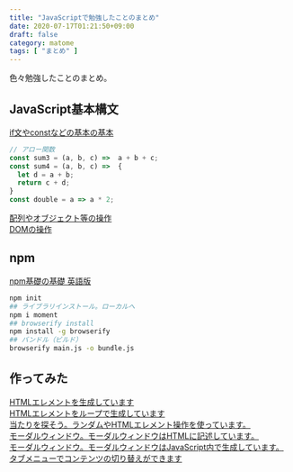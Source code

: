 ```yaml
---
title: "JavaScriptで勉強したことのまとめ"
date: 2020-07-17T01:21:50+09:00
draft: false
category: matome
tags: [ "まとめ" ]
---
```

色々勉強したことのまとめ。  

<!--more-->

## JavaScript基本構文
[if文やconstなどの基本の基本](https://codepen.io/fukugit/pen/NWxrXpe)  
```javascript
// アロー関数
const sum3 = (a, b, c) =>  a + b + c;
const sum4 = (a, b, c) =>  { 
  let d = a + b;
  return c + d;
}
const double = a => a * 2;
```

[配列やオブジェクト等の操作](https://codepen.io/fukugit/pen/RwrGQVq)  
[DOMの操作](https://codepen.io/fukugit/pen/KKVrgWO)  

## npm
[npm基礎の基礎 英語版](https://www.youtube.com/watch?v=2V1UUhBJ62Y&list=PL1WxfRChRf3WEouqTFawIiz5amZg8TvOO&index=2&t=134s)  
```sh
npm init
## ライブラリインストール。ローカルへ
npm i moment
## browserify install
npm install -g browserify
## バンドル（ビルド）
browserify main.js -o bundle.js
```


## 作ってみた
[HTMLエレメントを生成しています](https://codepen.io/fukugit/pen/qBbOxQd)  
[HTMLエレメントをループで生成しています](https://codepen.io/fukugit/pen/VweawBb)  
[当たりを探そう。ランダムやHTMLエレメント操作を使っています。](https://codepen.io/fukugit/pen/xxZOXVY)  
[モーダルウィンドウ。モーダルウィンドウはHTMLに記述しています。](https://codepen.io/fukugit/pen/oNbmRVy)  
[モーダルウィンドウ。モーダルウィンドウはJavaScript内で生成しています。](https://codepen.io/fukugit/pen/rNxRzaZ)  
[タブメニューでコンテンツの切り替えができます](https://codepen.io/dashboard/)  
